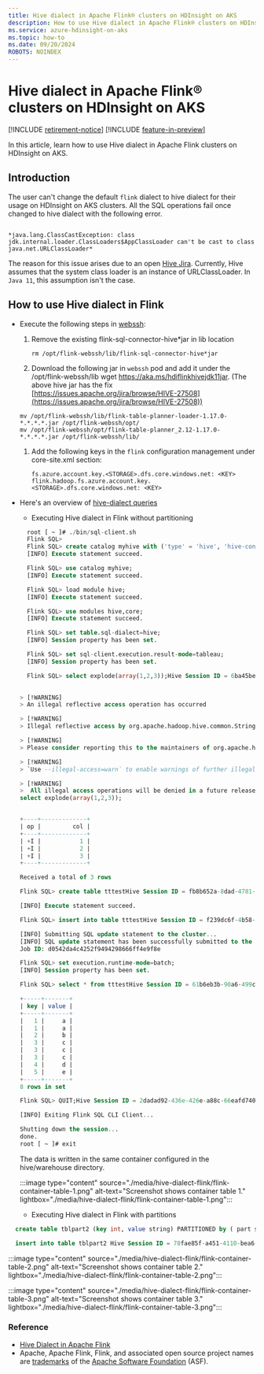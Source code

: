 ```yaml
---
title: Hive dialect in Apache Flink® clusters on HDInsight on AKS
description: How to use Hive dialect in Apache Flink® clusters on HDInsight on AKS.
ms.service: azure-hdinsight-on-aks
ms.topic: how-to
ms.date: 09/20/2024
ROBOTS: NOINDEX
---
```


# Hive dialect in Apache Flink® clusters on HDInsight on AKS

[!INCLUDE [retirement-notice](../includes/retirement-notice.md)]
[!INCLUDE [feature-in-preview](../includes/feature-in-preview.md)]


In this article, learn how to use Hive dialect in Apache Flink clusters on HDInsight on AKS.

## Introduction

The user can't change the default `flink` dialect to hive dialect for their usage on HDInsight on AKS clusters. All the SQL operations fail once changed to hive dialect with the following error.

```Caused by: 

*java.lang.ClassCastException: class jdk.internal.loader.ClassLoaders$AppClassLoader can't be cast to class java.net.URLClassLoader*
```

The reason for this issue arises due to an open [Hive Jira](https://issues.apache.org/jira/browse/HIVE-21584). Currently, Hive assumes that the system class loader is an instance of URLClassLoader. In `Java 11`, this assumption isn't the case.

## How to use Hive dialect in Flink

- Execute the following steps in [webssh](./flink-web-ssh-on-portal-to-flink-sql.md):

  1. Remove the existing flink-sql-connector-hive*jar in lib location
     ```command
     rm /opt/flink-webssh/lib/flink-sql-connector-hive*jar
     ```
  1. Download the following jar in `webssh` pod and add it under the /opt/flink-webssh/lib wget https://aka.ms/hdiflinkhivejdk11jar.
    (The above hive jar has the fix [https://issues.apache.org/jira/browse/HIVE-27508](https://issues.apache.org/jira/browse/HIVE-27508))

    ```console
    mv /opt/flink-webssh/lib/flink-table-planner-loader-1.17.0-*.*.*.*.jar /opt/flink-webssh/opt/
    mv /opt/flink-webssh/opt/flink-table-planner_2.12-1.17.0-*.*.*.*.jar /opt/flink-webssh/lib/
    ```
  
  1. Add the following keys in the `flink` configuration management under core-site.xml section:
     ```console
     fs.azure.account.key.<STORAGE>.dfs.core.windows.net: <KEY>
     flink.hadoop.fs.azure.account.key.<STORAGE>.dfs.core.windows.net: <KEY>
     ```

- Here's an overview of [hive-dialect queries](https://nightlies.apache.org/flink/flink-docs-master/docs/dev/table/hive-compatibility/hive-dialect/queries/overview/)
  
  - Executing Hive dialect in Flink without partitioning
    
  ```sql
    root [ ~ ]# ./bin/sql-client.sh
    Flink SQL>
    Flink SQL> create catalog myhive with ('type' = 'hive', 'hive-conf-dir' = '/opt/hive-conf');
    [INFO] Execute statement succeed.

    Flink SQL> use catalog myhive;
    [INFO] Execute statement succeed.

    Flink SQL> load module hive;
    [INFO] Execute statement succeed.

    Flink SQL> use modules hive,core;
    [INFO] Execute statement succeed.

    Flink SQL> set table.sql-dialect=hive;
    [INFO] Session property has been set.

    Flink SQL> set sql-client.execution.result-mode=tableau;
    [INFO] Session property has been set.

    Flink SQL> select explode(array(1,2,3));Hive Session ID = 6ba45be2-360e-4bee-8842-2765c91581c8
 

  > [!WARNING]
  > An illegal reflective access operation has occurred

  > [!WARNING]
  > Illegal reflective access by org.apache.hadoop.hive.common.StringInternUtils (file:/opt/flink-webssh/lib/flink-sql-connector-hive-3.1.2_2.12-1.16-SNAPSHOT.jar) to field java.net.URI.string

  > [!WARNING]
  > Please consider reporting this to the maintainers of org.apache.hadoop.hive.common.StringInternUtils

  > [!WARNING]
  > `Use --illegal-access=warn` to enable warnings of further illegal reflective access operations

  > [!WARNING]
  >  All illegal access operations will be denied in a future release
  select explode(array(1,2,3));


  +----+-------------+
  | op |         col |
  +----+-------------+
  | +I |           1 |
  | +I |           2 |
  | +I |           3 |
  +----+-------------+

  Received a total of 3 rows

  Flink SQL> create table tttestHive Session ID = fb8b652a-8dad-4781-8384-0694dc16e837

  [INFO] Execute statement succeed.

  Flink SQL> insert into table tttestHive Session ID = f239dc6f-4b58-49f9-ad02-4c73673737d8),(3,'c'),(4,'d');

  [INFO] Submitting SQL update statement to the cluster...
  [INFO] SQL update statement has been successfully submitted to the cluster:
  Job ID: d0542da4c4252f9494298666ff4e9f8e

  Flink SQL> set execution.runtime-mode=batch;
  [INFO] Session property has been set.

  Flink SQL> select * from tttestHive Session ID = 61b6eb3b-90a6-499c-aced-0598366c5b31

  +-----+-------+
  | key | value |
  +-----+-------+
  |   1 |     a |
  |   1 |     a |
  |   2 |     b |
  |   3 |     c |
  |   3 |     c |
  |   3 |     c |
  |   4 |     d |
  |   5 |     e |
  +-----+-------+
  8 rows in set

  Flink SQL> QUIT;Hive Session ID = 2dadad92-436e-426e-a88c-66eafd740d98

  [INFO] Exiting Flink SQL CLI Client...

  Shutting down the session...
  done.
  root [ ~ ]# exit
  ```

  The data is written in the same container configured in the hive/warehouse directory.

  :::image type="content" source="./media/hive-dialect-flink/flink-container-table-1.png" alt-text="Screenshot shows container table 1." lightbox="./media/hive-dialect-flink/flink-container-table-1.png":::

  - Executing Hive dialect in Flink with partitions

```sql
  create table tblpart2 (key int, value string) PARTITIONED by ( part string ) tblproperties ('sink.partition-commit.delay'='1 s', 'sink.partition-commit.policy.kind'='metastore,success-file');

  insert into table tblpart2 Hive Session ID = 78fae85f-a451-4110-bea6-4aa1c172e282),(2,'b','d'),(3,'c','d'),(3,'c','a'),(4,'d','e');
```
  :::image type="content" source="./media/hive-dialect-flink/flink-container-table-2.png" alt-text="Screenshot shows container table 2." lightbox="./media/hive-dialect-flink/flink-container-table-2.png":::

  :::image type="content" source="./media/hive-dialect-flink/flink-container-table-3.png" alt-text="Screenshot shows container table 3." lightbox="./media/hive-dialect-flink/flink-container-table-3.png":::

### Reference
- [Hive Dialect in Apache Flink](https://nightlies.apache.org/flink/flink-docs-release-1.19/docs/dev/table/hive-compatibility/hive-dialect/overview/)
- Apache, Apache Flink, Flink, and associated open source project names are [trademarks](../trademarks.md) of the [Apache Software Foundation](https://www.apache.org/) (ASF).
